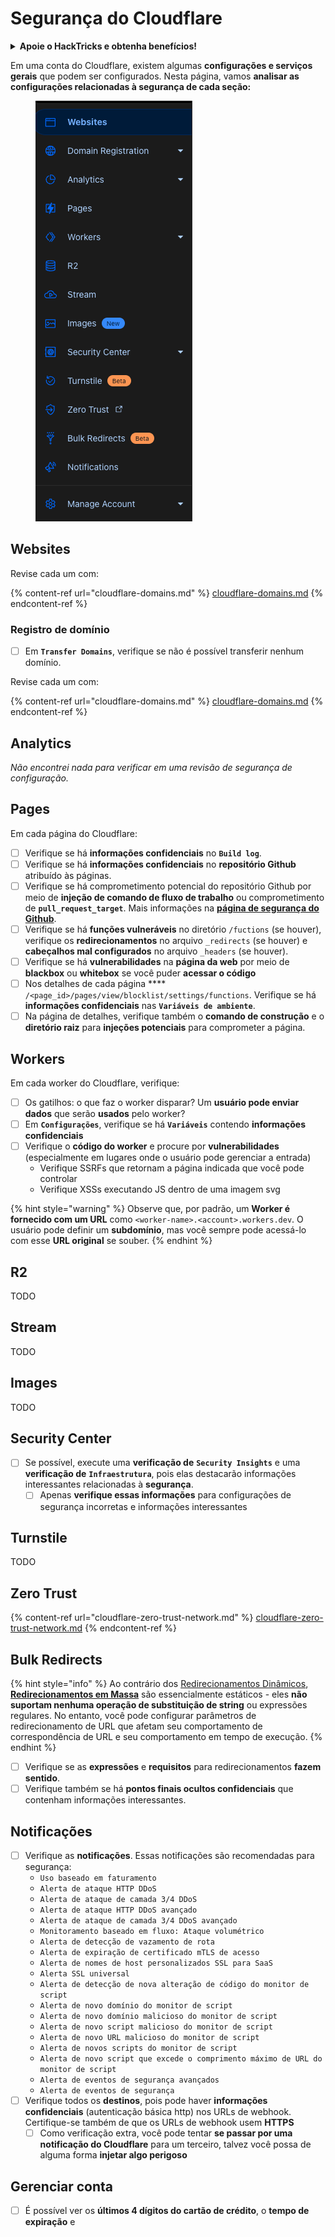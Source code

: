 # Segurança do Cloudflare

<details>

<summary><strong>Apoie o HackTricks e obtenha benefícios!</strong></summary>

* Se você quiser ver sua **empresa anunciada no HackTricks** ou se quiser acessar a **última versão do PEASS ou baixar o HackTricks em PDF**, confira os [**PLANOS DE ASSINATURA**](https://github.com/sponsors/carlospolop)!
* Adquira o [**oficial PEASS & HackTricks swag**](https://peass.creator-spring.com)
* Descubra [**The PEASS Family**](https://opensea.io/collection/the-peass-family), nossa coleção exclusiva de [**NFTs**](https://opensea.io/collection/the-peass-family)
* **Junte-se ao** 💬 [**grupo Discord**](https://discord.gg/hRep4RUj7f) ou ao [**grupo telegram**](https://t.me/peass) ou **siga-me** no **Twitter** 🐦 [**@carlospolopm**](https://twitter.com/carlospolopm).
* **Compartilhe suas técnicas de hacking enviando PRs para os repositórios do** [**HackTricks**](https://github.com/carlospolop/hacktricks) e [**HackTricks Cloud**](https://github.com/carlospolop/hacktricks-cloud) no Github.

</details>

Em uma conta do Cloudflare, existem algumas **configurações e serviços gerais** que podem ser configurados. Nesta página, vamos **analisar as configurações relacionadas à segurança de cada seção:**

<figure><img src="../../.gitbook/assets/image (85) (1).png" alt=""><figcaption></figcaption></figure>

## Websites

Revise cada um com:

{% content-ref url="cloudflare-domains.md" %}
[cloudflare-domains.md](cloudflare-domains.md)
{% endcontent-ref %}

### Registro de domínio

* [ ] Em **`Transfer Domains`**, verifique se não é possível transferir nenhum domínio.

Revise cada um com:

{% content-ref url="cloudflare-domains.md" %}
[cloudflare-domains.md](cloudflare-domains.md)
{% endcontent-ref %}

## Analytics

_Não encontrei nada para verificar em uma revisão de segurança de configuração._

## Pages

Em cada página do Cloudflare:

* [ ] Verifique se há **informações confidenciais** no **`Build log`**.
* [ ] Verifique se há **informações confidenciais** no **repositório Github** atribuído às páginas.
* [ ] Verifique se há comprometimento potencial do repositório Github por meio de **injeção de comando de fluxo de trabalho** ou comprometimento de **`pull_request_target`**. Mais informações na [**página de segurança do Github**](../github-security/).
* [ ] Verifique se há **funções vulneráveis** no diretório `/fuctions` (se houver), verifique os **redirecionamentos** no arquivo `_redirects` (se houver) e **cabeçalhos mal configurados** no arquivo `_headers` (se houver).
* [ ] Verifique se há **vulnerabilidades** na **página da web** por meio de **blackbox** ou **whitebox** se você puder **acessar o código**
* [ ] Nos detalhes de cada página \*\*\*\* `/<page_id>/pages/view/blocklist/settings/functions`. Verifique se há **informações confidenciais** nas **`Variáveis de ambiente`**.
* [ ] Na página de detalhes, verifique também o **comando de construção** e o **diretório raiz** para **injeções potenciais** para comprometer a página.

## **Workers**

Em cada worker do Cloudflare, verifique:

* [ ] Os gatilhos: o que faz o worker disparar? Um **usuário pode enviar dados** que serão **usados** pelo worker?
* [ ] Em **`Configurações`**, verifique se há **`Variáveis`** contendo **informações confidenciais**
* [ ] Verifique o **código do worker** e procure por **vulnerabilidades** (especialmente em lugares onde o usuário pode gerenciar a entrada)
  * Verifique SSRFs que retornam a página indicada que você pode controlar
  * Verifique XSSs executando JS dentro de uma imagem svg

{% hint style="warning" %}
Observe que, por padrão, um **Worker é fornecido com um URL** como `<worker-name>.<account>.workers.dev`. O usuário pode definir um **subdomínio**, mas você sempre pode acessá-lo com esse **URL original** se souber.
{% endhint %}

## R2

TODO

## Stream

TODO

## Images

TODO

## Security Center

* [ ] Se possível, execute uma **verificação de** **`Security Insights`** e uma **verificação de** **`Infraestrutura`**, pois elas destacarão informações interessantes relacionadas à **segurança**.
  * [ ] Apenas **verifique essas informações** para configurações de segurança incorretas e informações interessantes

## Turnstile

TODO

## **Zero Trust**

{% content-ref url="cloudflare-zero-trust-network.md" %}
[cloudflare-zero-trust-network.md](cloudflare-zero-trust-network.md)
{% endcontent-ref %}

## Bulk Redirects

{% hint style="info" %}
Ao contrário dos [Redirecionamentos Dinâmicos](https://developers.cloudflare.com/rules/url-forwarding/dynamic-redirects/), [**Redirecionamentos em Massa**](https://developers.cloudflare.com/rules/url-forwarding/bulk-redirects/) são essencialmente estáticos - eles **não suportam nenhuma operação de substituição de string** ou expressões regulares. No entanto, você pode configurar parâmetros de redirecionamento de URL que afetam seu comportamento de correspondência de URL e seu comportamento em tempo de execução.
{% endhint %}

* [ ] Verifique se as **expressões** e **requisitos** para redirecionamentos **fazem sentido**.
* [ ] Verifique também se há **pontos finais ocultos confidenciais** que contenham informações interessantes.

## Notificações

* [ ] Verifique as **notificações**. Essas notificações são recomendadas para segurança:
  * `Uso baseado em faturamento`
  * `Alerta de ataque HTTP DDoS`
  * `Alerta de ataque de camada 3/4 DDoS`
  * `Alerta de ataque HTTP DDoS avançado`
  * `Alerta de ataque de camada 3/4 DDoS avançado`
  * `Monitoramento baseado em fluxo: Ataque volumétrico`
  * `Alerta de detecção de vazamento de rota`
  * `Alerta de expiração de certificado mTLS de acesso`
  * `Alerta de nomes de host personalizados SSL para SaaS`
  * `Alerta SSL universal`
  * `Alerta de detecção de nova alteração de código do monitor de script`
  * `Alerta de novo domínio do monitor de script`
  * `Alerta de novo domínio malicioso do monitor de script`
  * `Alerta de novo script malicioso do monitor de script`
  * `Alerta de novo URL malicioso do monitor de script`
  * `Alerta de novos scripts do monitor de script`
  * `Alerta de novo script que excede o comprimento máximo de URL do monitor de script`
  * `Alerta de eventos de segurança avançados`
  * `Alerta de eventos de segurança`
* [ ] Verifique todos os **destinos**, pois pode haver **informações confidenciais** (autenticação básica http) nos URLs de webhook. Certifique-se também de que os URLs de webhook usem **HTTPS**
  * [ ] Como verificação extra, você pode tentar **se passar por uma notificação do Cloudflare** para um terceiro, talvez você possa de alguma forma **injetar algo perigoso**

## Gerenciar conta

* [ ] É possível ver os **últimos 4 dígitos do cartão de crédito**, o **tempo de expiração** e